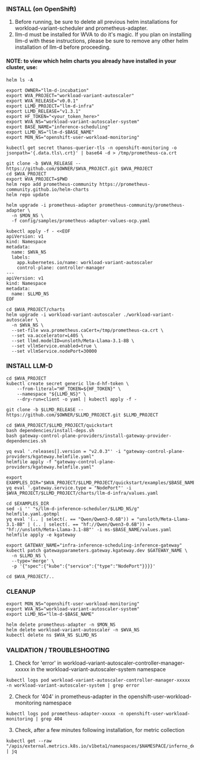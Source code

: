 ### INSTALL (on OpenShift)
1. Before running, be sure to delete all previous helm installations for workload-variant-scheduler and prometheus-adapter.
2. llm-d must be installed for WVA to do it's magic. If you plan on installing llm-d with these instructions, please be sure to remove any other helm installation of llm-d before proceeding.

#### NOTE: to view which helm charts you already have installed in your cluster, use:
```
helm ls -A
```

```
export OWNER="llm-d-incubation"
export WVA_PROJECT="workload-variant-autoscaler"
export WVA_RELEASE="v0.0.1"
export LLMD_PROJECT="llm-d-infra"
export LLMD_RELEASE="v1.3.1"
export HF_TOKEN="<your_token_here>"
export WVA_NS="workload-variant-autoscaler-system"
export BASE_NAME="inference-scheduling"
export LLMD_NS="llm-d-$BASE_NAME"
export MON_NS="openshift-user-workload-monitoring"

kubectl get secret thanos-querier-tls -n openshift-monitoring -o jsonpath='{.data.tls\.crt}' | base64 -d > /tmp/prometheus-ca.crt

git clone -b $WVA_RELEASE -- https://github.com/$OWNER/$WVA_PROJECT.git $WVA_PROJECT
cd $WVA_PROJECT
export WVA_PROJECT=$PWD
helm repo add prometheus-community https://prometheus-community.github.io/helm-charts
helm repo update

helm upgrade -i prometheus-adapter prometheus-community/prometheus-adapter \
  -n $MON_NS \
  -f config/samples/prometheus-adapter-values-ocp.yaml

kubectl apply -f - <<EOF
apiVersion: v1
kind: Namespace
metadata:
  name: $WVA_NS
  labels:
    app.kubernetes.io/name: workload-variant-autoscaler
    control-plane: controller-manager
---
apiVersion: v1
kind: Namespace
metadata:
  name: $LLMD_NS
EOF

cd $WVA_PROJECT/charts
helm upgrade -i workload-variant-autoscaler ./workload-variant-autoscaler \
  -n $WVA_NS \
  --set-file wva.prometheus.caCert=/tmp/prometheus-ca.crt \
  --set va.accelerator=L40S \
  --set llmd.modelID=unsloth/Meta-Llama-3.1-8B \
  --set vllmService.enabled=true \
  --set vllmService.nodePort=30000
```

### INSTALL LLM-D
```
cd $WVA_PROJECT
kubectl create secret generic llm-d-hf-token \
    --from-literal="HF_TOKEN=${HF_TOKEN}" \
    --namespace "${LLMD_NS}" \
    --dry-run=client -o yaml | kubectl apply -f -

git clone -b $LLMD_RELEASE -- https://github.com/$OWNER/$LLMD_PROJECT.git $LLMD_PROJECT

cd $WVA_PROJECT/$LLMD_PROJECT/quickstart
bash dependencies/install-deps.sh
bash gateway-control-plane-providers/install-gateway-provider-dependencies.sh

yq eval '.releases[].version = "v2.0.3"' -i "gateway-control-plane-providers/kgateway.helmfile.yaml"
helmfile apply -f "gateway-control-plane-providers/kgateway.helmfile.yaml"

export EXAMPLES_DIR="$WVA_PROJECT/$LLMD_PROJECT/quickstart/examples/$BASE_NAME"
yq eval '.gateway.service.type = "NodePort"' -i $WVA_PROJECT/$LLMD_PROJECT/charts/llm-d-infra/values.yaml

cd $EXAMPLES_DIR
sed -i '' "s/llm-d-inference-scheduler/$LLMD_NS/g" helmfile.yaml.gotmpl
yq eval '(.. | select(. == "Qwen/Qwen3-0.6B")) = "unsloth/Meta-Llama-3.1-8B" | (.. | select(. == "hf://Qwen/Qwen3-0.6B")) = "hf://unsloth/Meta-Llama-3.1-8B"' -i ms-$BASE_NAME/values.yaml
helmfile apply -e kgateway

export GATEWAY_NAME="infra-inference-scheduling-inference-gateway"
kubectl patch gatewayparameters.gateway.kgateway.dev $GATEWAY_NAME \
  -n $LLMD_NS \
  --type='merge' \
  -p '{"spec":{"kube":{"service":{"type":"NodePort"}}}}'

cd $WVA_PROJECT/..
```

### CLEANUP
```
export MON_NS="openshift-user-workload-monitoring"
export WVA_NS="workload-variant-autoscaler-system"
export LLMD_NS="llm-d-$BASE_NAME"

helm delete prometheus-adapter -n $MON_NS
helm delete workload-variant-autoscaler -n $WVA_NS
kubectl delete ns $WVA_NS $LLMD_NS
```

### VALIDATION / TROUBLESHOOTING
1. Check for 'error' in workload-variant-autoscaler-controller-manager-xxxxx in the workload-variant-autoscaler-system namespace
```
kubectl logs pod workload-variant-autoscaler-controller-manager-xxxxx -n workload-variant-autoscaler-system | grep error
```
2. Check for '404' in prometheus-adapter in the openshift-user-workload-monitoring namespace
```
kubectl logs pod prometheus-adapter-xxxxx -n openshift-user-workload-monitoring | grep 404
```
3. Check, after a few minutes following installation, for metric collection
```
kubectl get --raw "/apis/external.metrics.k8s.io/v1beta1/namespaces/$NAMESPACE/inferno_desired_replicas" | jq
```
